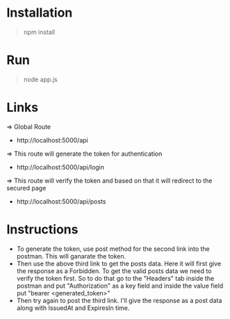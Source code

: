 # Installation

> npm install

# Run

> node app.js

# Links

=> Global Route

- http://localhost:5000/api

=> This route will generate the token for authentication

- http://localhost:5000/api/login

=> This route will verify the token and based on that it will redirect to the secured page
 
- http://localhost:5000/api/posts

# Instructions

- To generate the token, use post method for the second link into the postman. This will ganarate the token.
- Then use the above third link to get the posts data. Here it will first give the response as a Forbidden. To get the valid posts data we need to verify the token first. So to do that go to the "Headers" tab inside the postman and put "Authorization" as a key field and inside the value field put "bearer <generated_token>"
- Then try again to post the third link. I'll give the response as a post data along with IssuedAt and ExpiresIn time.

